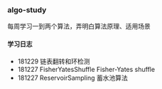 ### algo-study

每周学习一到两个算法，弄明白算法原理、适用场景

#### 学习日志

* 181229 链表翻转和环检测
* 181227 FisherYatesShuffle Fisher-Yates shuffle
* 181227 ReservoirSampling 蓄水池算法